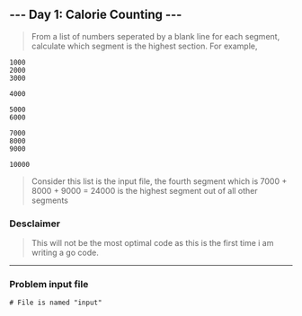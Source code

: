 ## --- Day 1: Calorie Counting ---

> From a list of numbers seperated by a blank line for each segment, calculate which segment is the highest section. For example,

```
1000
2000
3000

4000

5000
6000

7000
8000
9000

10000
```
> Consider this list is the input file, the fourth segment which is 7000 + 8000 + 9000 = 24000 is the highest segment out of all other segments

### Desclaimer
> This will not be the most optimal code as this is the first time i am writing a go code.

---

### Problem input file
`# File is named "input"`
